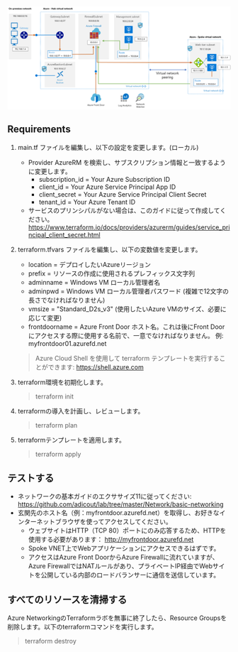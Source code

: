 ![Network Architecture](./basic_network.png)

## Requirements

1. main.tf ファイルを編集し、以下の設定を変更します。(ローカル)
   * Provider AzureRM を検索し、サブスクリプション情報と一致するように変更します。
     * subscription_id = Your Azure Subscription ID
     * client_id       = Your Azure Service Principal App ID
     * client_secret   = Your Azure Service Principal Client Secret
     * tenant_id       = Your Azure Tenant ID
    * サービスのプリンシパルがない場合は、このガイドに従って作成してください。
    https://www.terraform.io/docs/providers/azurerm/guides/service_principal_client_secret.html
    
2. terraform.tfvars ファイルを編集し、以下の変数値を変更します。
   * location = デプロイしたいAzureリージョン
   * prefix = リソースの作成に使用されるプレフィックス文字列
   * adminname = Windows VM ローカル管理者名
   * adminpwd = Windows VM ローカル管理者パスワード (複雑で12文字の長さでなければなりません)
   * vmsize = "Standard_D2s_v3" (使用したいAzure VMのサイズ、必要に応じて変更)
   * frontdoorname = Azure Front Door ホスト名。これは後にFront Doorにアクセスする際に使用する名前で、一意でなければなりません。 
     例: myfrontdoor01.azurefd.net

   > Azure Cloud Shell を使用して terraform テンプレートを実行することができます: https://shell.azure.com 

3. terraform環境を初期化します。
   
   > terraform init
   
4. terraformの導入を計画し、レビューします。
   
   > terraform plan
   
5. terraformテンプレートを適用します。

   > terraform apply


## テストする

* ネットワークの基本ガイドのエクササイズ11に従ってください: https://github.com/adicout/lab/tree/master/Network/basic-networking
* 玄関先のホスト名（例：myfrontdoor.azurefd.net）を取得し、お好きなインターネットブラウザを使ってアクセスしてください。
  * ウェブサイトはHTTP（TCP 80）ポートにのみ応答するため、HTTPを使用する必要があります： http://myfrontdoor.azurefd.net
  * Spoke VNET上でWebアプリケーションにアクセスできるはずです。
  * アクセスはAzure Front DoorからAzure Firewallに流れていますが、Azure FirewallではNATルールがあり、プライベートIP経由でWebサイトを公開している内部のロードバランサーに通信を送信しています。

## すべてのリソースを清掃する

Azure NetworkingのTerraformラボを無事に終了したら、Resource Groupsを削除します。以下のterraformコマンドを実行します。

   > terraform destroy

